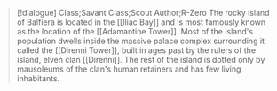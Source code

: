 >[!dialogue] Class;Savant Class;Scout Author;R-Zero
The rocky island of Balfiera is located in the [[Iliac Bay]] and is most famously known as the location of the [[Adamantine Tower]]. Most of the island's population dwells inside the massive palace complex surrounding it called the [[Direnni Tower]], built in ages past by the rulers of the island, elven clan [[Direnni]]. The rest of the island is dotted only by mausoleums of the clan's human retainers and has few living inhabitants.